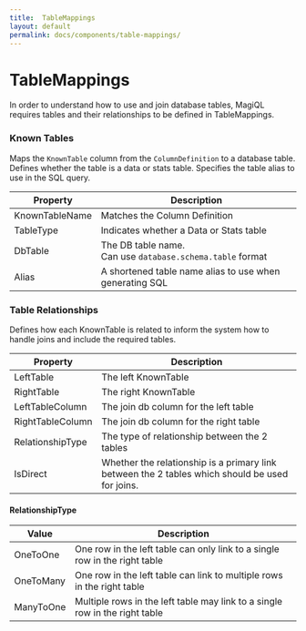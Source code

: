```yaml
---
title:  TableMappings
layout: default
permalink: docs/components/table-mappings/
---
```


TableMappings
===

In order to understand how to use and join database tables, MagiQL requires tables and their relationships to be defined in TableMappings.

### Known Tables
Maps the `KnownTable` column from the `ColumnDefinition` to a database table. Defines whether the table is a data or stats table. Specifies the table alias to use in the SQL query.

|Property|Description|
| --- | --- |
|KnownTableName| Matches the Column Definition|
|TableType| Indicates whether a Data or Stats table|
|DbTable| The DB table name. <br>Can use `database.schema.table` format |
|Alias| A shortened table name alias to use when generating SQL|

### Table Relationships
Defines how each KnownTable is related to inform the system how to handle joins and include the required tables.

| Property | Description |
| --- | --- |
| LeftTable | The left KnownTable |
| RightTable | The right KnownTable |
| LeftTableColumn | The join db column for the left table |
| RightTableColumn | The join db column for the right table |
| RelationshipType | The type of relationship between the 2 tables |
| IsDirect| Whether the relationship is a primary link between the 2 tables which should be used for joins. |
 
#### RelationshipType

| Value | Description |
| --- | --- |
| OneToOne | One row in the left table can only link to a single row in the right table |
| OneToMany | One row in the left table can link to multiple rows in the right table  |
| ManyToOne | Multiple rows in the left table may link to a single row in the right table |
